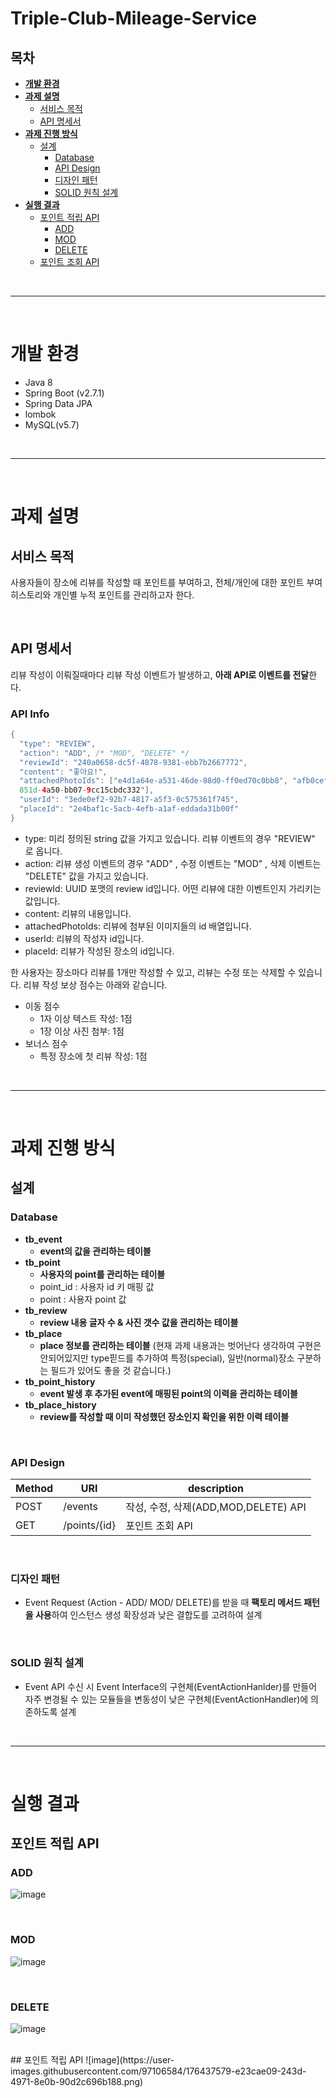 # Triple-Club-Mileage-Service

## 목차
* **[개발 환경](#개발-환경)**
* **[과제 설명](#과제-설명)**
  * [서비스 목적](#서비스-목적)
  * [API 명세서](#API-명세서)
* **[과제 진행 방식](#과제-진행-방식)**
  * [설계](#설계)
    * [Database](#Database)
    * [API Design](#API-Design)
    * [디자인 패턴](#디자인-패턴)
    * [SOLID 원칙 설계](#SOLID-원칙-설계)
* **[실행 결과](#실행-결과)**
  * [포인트 적립 API](#포인트-적립-API)
    * [ADD](#ADD)
    * [MOD](#MOD)
    * [DELETE](#DELETE)
  * [포인트 조회 API](#포인트-조회-API)


<br><hr><br>

# 개발 환경
* Java 8
* Spring Boot (v2.7.1)
* Spring Data JPA
* lombok
* MySQL(v5.7)

<br><hr><br>

# 과제 설명
## 서비스 목적
사용자들이 장소에 리뷰를 작성할 때 포인트를 부여하고, 전체/개인에 대한 포인트 부여 히스토리와 개인별 누적 포인트를 관리하고자 한다.

<br>

## API 명세서
리뷰 작성이 이뤄질때마다 리뷰 작성 이벤트가 발생하고, **아래 API로 이벤트를 전달**한다.
### API Info
```Java
{
  "type": "REVIEW",
  "action": "ADD", /* "MOD", "DELETE" */
  "reviewId": "240a0658-dc5f-4878-9381-ebb7b2667772",
  "content": "좋아요!",
  "attachedPhotoIds": ["e4d1a64e-a531-46de-88d0-ff0ed70c0bb8", "afb0cef2-
  851d-4a50-bb07-9cc15cbdc332"],
  "userId": "3ede0ef2-92b7-4817-a5f3-0c575361f745",
  "placeId": "2e4baf1c-5acb-4efb-a1af-eddada31b00f"
}
```
* type: 미리 정의된 string 값을 가지고 있습니다. 리뷰 이벤트의 경우 "REVIEW" 로 옵니다.
* action: 리뷰 생성 이벤트의 경우 "ADD" , 수정 이벤트는 "MOD" , 삭제 이벤트는 "DELETE" 값을 가지고 있습니다.
* reviewId: UUID 포맷의 review id입니다. 어떤 리뷰에 대한 이벤트인지 가리키는 값입니다.
* content: 리뷰의 내용입니다.
* attachedPhotoIds: 리뷰에 첨부된 이미지들의 id 배열입니다.
* userId: 리뷰의 작성자 id입니다.
* placeId: 리뷰가 작성된 장소의 id입니다.

한 사용자는 장소마다 리뷰를 1개만 작성할 수 있고, 리뷰는 수정 또는 삭제할 수 있습니다. 리뷰 작성 보상 점수는 아래와 같습니다.

* 이동 점수
  * 1자 이상 텍스트 작성: 1점
  * 1장 이상 사진 첨부: 1점
* 보너스 점수
  * 특정 장소에 첫 리뷰 작성: 1점

<br><hr><br>

# 과제 진행 방식
## 설계

### **Database**
* **tb_event**
  * **event의 값을 관리하는 테이블**
* **tb_point**
  * **사용자의 point를 관리하는 테이블**
  * point_id : 사용자 id 키 매핑 값
  * point : 사용자 point 값
* **tb_review**
  * **review 내용 글자 수 & 사진 갯수 값을 관리하는 테이블**
* **tb_place**
  * **place 정보를 관리하는 테이블** (현재 과제 내용과는 벗어난다 생각하여 구현은 안되어있지만 type핃드를 추가하여 특정(special), 일반(normal)장소 구분하는 필드가 있어도 좋을 것 같습니다.)
* **tb_point_history**
  * **event 발생 후 추가된 event에 매핑된 point의 이력을 관리하는 테이블**
* **tb_place_history**
  * **review를 작성할 때 이미 작성했던 장소인지 확인을 위한 이력 테이블**

<br>

### **API Design**
|Method|URI|description|
|------|---|---|
|POST|/events|작성, 수정, 삭제(ADD,MOD,DELETE) API|
|GET|/points/{id}|포인트 조회 API|

<br>

### **디자인 패턴**
* Event Request (Action - ADD/ MOD/ DELETE)를 받을 때 **팩토리 메서드 패턴을 사용**하여 인스턴스 생성 확장성과 낮은 결합도를 고려하여 설계

<br>

### **SOLID 원칙 설계**
* Event API 수신 시 Event Interface의 구현체(EventActionHanlder)를 만들어 자주 변경될 수 있는 모듈들을 변동성이 낮은 구현체(EventActionHandler)에 의존하도록 설계

<br><hr><br>

# 실행 결과
## 포인트 적립 API
### ADD
![image](https://user-images.githubusercontent.com/97106584/176436668-59531e54-b8d6-4d28-bed8-03248154f8bb.png)

<br>

### MOD
![image](https://user-images.githubusercontent.com/97106584/176437036-ba7d003d-ac09-49f8-b1de-a674415bc98f.png)

<br>

### DELETE
![image](https://user-images.githubusercontent.com/97106584/176437115-63286a9d-8fca-44dd-9f31-973ec0278a09.png)

<br>
## 포인트 적립 API
![image](https://user-images.githubusercontent.com/97106584/176437579-e23cae09-243d-4971-8e0b-90d2c696b188.png)
